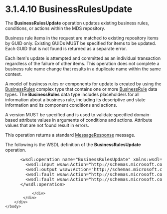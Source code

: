 <html dir="LTR" xmlns:mshelp="http://msdn.microsoft.com/mshelp" xmlns:ddue="http://ddue.schemas.microsoft.com/authoring/2003/5" xmlns:xlink="http://www.w3.org/1999/xlink" xmlns:tool="http://www.microsoft.com/tooltip">
    <head>
        <meta http-equiv="Content-Type" content="text/html; CHARSET=utf-8"></meta>
        <meta name="save" content="history"></meta>
        <title>3.1.4.10 BusinessRulesUpdate</title>
        <xml>
            <mshelp:toctitle title="3.1.4.10 BusinessRulesUpdate"></mshelp:toctitle>
            <mshelp:rltitle title="[MS-SSMDSWS-15]: BusinessRulesUpdate"></mshelp:rltitle>
            <mshelp:keyword index="A" term="e7b45c4c-0399-4004-8d0d-435194ce7c8d"></mshelp:keyword>
            <mshelp:attr name="DCSext.ContentType" value="open specification"></mshelp:attr>
            <mshelp:attr name="AssetID" value="e7b45c4c-0399-4004-8d0d-435194ce7c8d"></mshelp:attr>
            <mshelp:attr name="TopicType" value="kbRef"></mshelp:attr>
            <mshelp:attr name="DCSext.Title" value="[MS-SSMDSWS-15]: BusinessRulesUpdate" />
        </xml>
    </head>
    <body>
        <div id="header">
            <h1 class="heading">3.1.4.10 BusinessRulesUpdate</h1>
        </div>
        <div id="mainSection">
            <div id="mainBody">
                <div id="allHistory" class="saveHistory"></div>
                <div id="sectionSection0" class="section" name="collapseableSection">
                    

<p>The <b>BusinessRulesUpdate</b> operation updates existing
business rules, conditions, or actions within the MDS repository.</p>

<p>Business rule items in the request are matched to existing
repository items by GUID only. Existing GUIDs MUST be specified for items to be
updated. Each GUID that is not found is returned as a separate error.</p>

<p>Each item's update is attempted and committed as an
individual transaction regardless of the failure of other items. This operation
does not complete a business rule name change that results in a duplicate name
within the same context.</p>

<p>A model of business rules or components for update is
created by using the <a href="08361ce3-4ee5-4641-9018-8f997c19da6b.html">BusinessRules</a>
complex type that contains one or more <a href="20edf0db-bc12-4cf8-84b0-bdcfeb77902b.html">BusinessRule</a> data types.
The <b>BusinessRules</b> data type includes placeholders for all information
about a business rule, including its descriptive and state information and its
component conditions and actions.</p>

<p>A version MUST be specified and is used to validate
specified domain-based attribute values in arguments of conditions and actions.
Attribute values that are not found result in errors.</p>

<p>This operation returns a standard <a href="81713c2d-8c41-43bd-85dd-e106c538c3ae.html">MessageResponse</a> message.</p>

<p>The following is the WSDL definition of the <b>BusinessRulesUpdate</b>
operation.</p>

<dl>
<dd>
<div><pre> &lt;wsdl:operation name=&quot;BusinessRulesUpdate&quot; xmlns:wsdl=&quot;http://schemas.xmlsoap.org/wsdl/&quot;&gt;
   &lt;wsdl:input wsaw:Action=&quot;http://schemas.microsoft.com/sqlserver/masterdataservices/2009/09/IService/BusinessRulesUpdate&quot; name=&quot;BusinessRulesUpdateRequest&quot; message=&quot;tns:BusinessRulesUpdateRequest&quot; xmlns:wsaw=&quot;http://www.w3.org/2006/05/addressing/wsdl&quot; /&gt;
   &lt;wsdl:output wsaw:Action=&quot;http://schemas.microsoft.com/sqlserver/masterdataservices/2009/09/IService/BusinessRulesUpdateResponse&quot; name=&quot;MessageResponse&quot; message=&quot;tns:MessageResponse&quot; xmlns:wsaw=&quot;http://www.w3.org/2006/05/addressing/wsdl&quot; /&gt;
   &lt;wsdl:fault wsaw:Action=&quot;http://schemas.microsoft.com/sqlserver/masterdataservices/2009/09/IService/BusinessRulesUpdateEditionExpiredMessageFault&quot; name=&quot;EditionExpiredMessageFault&quot; message=&quot;tns:IService_BusinessRulesUpdate_EditionExpiredMessageFault_FaultMessage&quot; xmlns:wsaw=&quot;http://www.w3.org/2006/05/addressing/wsdl&quot; /&gt;
   &lt;wsdl:fault wsaw:Action=&quot;http://schemas.microsoft.com/sqlserver/masterdataservices/2009/09/IService/BusinessRulesUpdateSkuNotSupportedMessageFault&quot; name=&quot;SkuNotSupportedMessageFault&quot; message=&quot;tns:IService_BusinessRulesUpdate_SkuNotSupportedMessageFault_FaultMessage&quot; xmlns:wsaw=&quot;http://www.w3.org/2006/05/addressing/wsdl&quot; /&gt;
 &lt;/wsdl:operation&gt;
</pre></div>
</dd></dl>


                </div>
            </div>
        </div>
    </body>
</html>